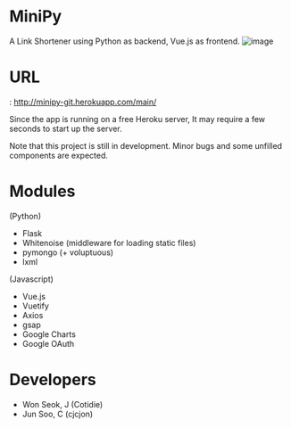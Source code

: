# MiniPy
 A Link Shortener using Python as backend, Vue.js as frontend.
![image](https://user-images.githubusercontent.com/51331195/103190076-c51a3480-4912-11eb-937c-78cef981862c.png)

# URL
: http://minipy-git.herokuapp.com/main/

Since the app is running on a free Heroku server, It may require a few seconds to start up the server.

Note that this project is still in development. Minor bugs and some unfilled components are expected.

# Modules
(Python)
  - Flask
  - Whitenoise (middleware for loading static files)
  - pymongo (+ voluptuous)
  - lxml

(Javascript)
   - Vue.js
   - Vuetify
   - Axios
   - gsap
   - Google Charts
   - Google OAuth
   
# Developers
  - Won Seok, J (Cotidie)
  - Jun Soo, C  (cjcjon)
